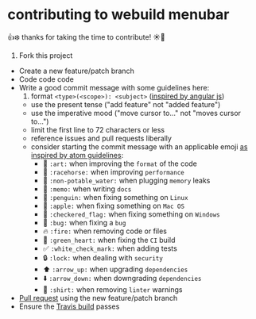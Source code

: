 # contributing to webuild menubar

:+1::snowflake: thanks for taking the time to contribute! :sunny::gift_heart:

1. Fork this project
- Create a new feature/patch branch
- Code code code
- Write a good commit message with some guidelines here:
  1. format `<type>(<scope>): <subject>` ([inspired by angular js](https://github.com/angular/angular.js/blob/master/CONTRIBUTING.md#-git-commit-guidelines))
  - use the present tense ("add feature" not "added feature")
  - use the imperative mood ("move cursor to..." not "moves cursor to...")
  - limit the first line to 72 characters or less
  - reference issues and pull requests liberally
  - consider starting the commit message with an applicable emoji [as inspired by atom guidelines](https://github.com/atom/atom/blob/master/CONTRIBUTING.md#git-commit-messages):
      - :art: `:art:` when improving the `format` of the code
      - :racehorse: `:racehorse:` when improving `performance`
      - :non-potable_water: `:non-potable_water:` when plugging `memory` leaks
      - :memo: `:memo:` when writing `docs`
      - :penguin: `:penguin:` when fixing something on `Linux`
      - :apple: `:apple:` when fixing something on `Mac OS`
      - :checkered_flag: `:checkered_flag:` when fixing something on `Windows`
      - :bug: `:bug:` when fixing a `bug`
      - :fire: `:fire:` when removing code or files
      - :green_heart: `:green_heart:` when fixing the `CI` build
      - :white_check_mark: `:white_check_mark:` when adding tests
      - :lock: `:lock:` when dealing with `security`
      - :arrow_up: `:arrow_up:` when upgrading `dependencies`
      - :arrow_down: `:arrow_down:` when downgrading `dependencies`
      - :shirt: `:shirt:` when removing `linter` warnings
- [Pull request](https://help.github.com/articles/using-pull-requests) using the new feature/patch branch
- Ensure the [Travis build](https://travis-ci.org/webuildsg/webuild) passes
